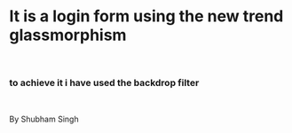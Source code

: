 <h1>It is a login form using the new trend glassmorphism</h1><br>
<h3>to achieve it i have used the backdrop filter </h3>
<br>
<p>By Shubham Singh</p>
